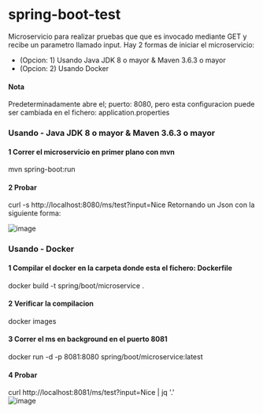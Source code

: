 # spring-boot-test
Microservicio para realizar pruebas que que es invocado mediante GET y recibe un parametro llamado input.
Hay 2 formas de iniciar el microservicio:
- (Opcion: 1) Usando Java JDK 8 o mayor & Maven 3.6.3 o mayor
- (Opcion: 2) Usando Docker
#### Nota
Predeterminadamente abre el; puerto: 8080, pero esta configuracion puede ser cambiada en el fichero: application.properties

### Usando - Java JDK 8 o mayor & Maven 3.6.3 o mayor
#### 1 Correr el microservicio en primer plano con mvn
mvn spring-boot:run
#### 2 Probar
curl -s http://localhost:8080/ms/test?input=Nice
Retornando un Json con la siguiente forma:

![image](https://github.com/samuelngarciar/spring-boot-test/assets/84947793/8cdf2076-9429-4e0e-952d-894d82a03c8b)


### Usando - Docker
#### 1 Compilar el docker en la carpeta donde esta el fichero: Dockerfile<br>
docker build -t spring/boot/microservice .<br>
#### 2 Verificar la compilacion<br>
docker images<br>
#### 3 Correr el ms en background en el puerto 8081<br>
docker run -d -p 8081:8080 spring/boot/microservice:latest<br>
#### 4 Probar<br>
curl http://localhost:8081/ms/test?input=Nice | jq '.'<br>
![image](https://github.com/samuelngarciar/spring-boot-test/assets/84947793/3a766789-0089-4d1c-a838-07ef0d773d7f)

